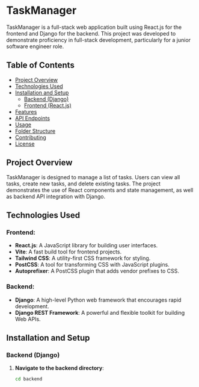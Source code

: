 
# TaskManager

TaskManager is a full-stack web application built using React.js for the frontend and Django for the backend. This project was developed to demonstrate proficiency in full-stack development, particularly for a junior software engineer role.

## Table of Contents

- [Project Overview](#project-overview)
- [Technologies Used](#technologies-used)
- [Installation and Setup](#installation-and-setup)
  - [Backend (Django)](#backend-django)
  - [Frontend (React.js)](#frontend-reactjs)
- [Features](#features)
- [API Endpoints](#api-endpoints)
- [Usage](#usage)
- [Folder Structure](#folder-structure)
- [Contributing](#contributing)
- [License](#license)

## Project Overview

TaskManager is designed to manage a list of tasks. Users can view all tasks, create new tasks, and delete existing tasks. The project demonstrates the use of React components and state management, as well as backend API integration with Django.

## Technologies Used

### Frontend:
- **React.js**: A JavaScript library for building user interfaces.
- **Vite**: A fast build tool for frontend projects.
- **Tailwind CSS**: A utility-first CSS framework for styling.
- **PostCSS**: A tool for transforming CSS with JavaScript plugins.
- **Autoprefixer**: A PostCSS plugin that adds vendor prefixes to CSS.

### Backend:
- **Django**: A high-level Python web framework that encourages rapid development.
- **Django REST Framework**: A powerful and flexible toolkit for building Web APIs.

## Installation and Setup

### Backend (Django)

1. **Navigate to the backend directory**:
   ```bash
   cd backend
